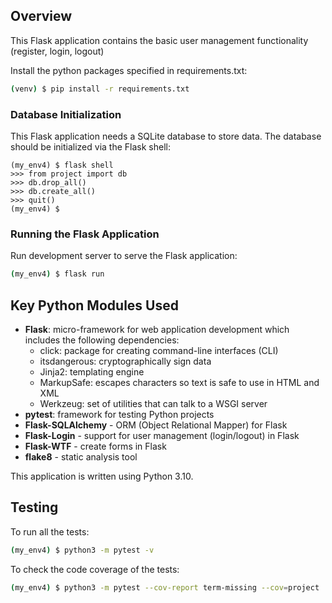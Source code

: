 ## Overview

This Flask application contains the basic user management functionality (register, login, logout)

Install the python packages specified in requirements.txt:

```sh
(venv) $ pip install -r requirements.txt
```

### Database Initialization

This Flask application needs a SQLite database to store data. The database should be initialized via the Flask shell:

```
(my_env4) $ flask shell
>>> from project import db
>>> db.drop_all()
>>> db.create_all()
>>> quit()
(my_env4) $
```

### Running the Flask Application

Run development server to serve the Flask application:

```sh
(my_env4) $ flask run
```

## Key Python Modules Used

- **Flask**: micro-framework for web application development which includes the following dependencies:
  - click: package for creating command-line interfaces (CLI)
  - itsdangerous: cryptographically sign data
  - Jinja2: templating engine
  - MarkupSafe: escapes characters so text is safe to use in HTML and XML
  - Werkzeug: set of utilities that can talk to a WSGI server
- **pytest**: framework for testing Python projects
- **Flask-SQLAlchemy** - ORM (Object Relational Mapper) for Flask
- **Flask-Login** - support for user management (login/logout) in Flask
- **Flask-WTF** - create forms in Flask
- **flake8** - static analysis tool

This application is written using Python 3.10.

## Testing

To run all the tests:

```sh
(my_env4) $ python3 -m pytest -v
```

To check the code coverage of the tests:

```sh
(my_env4) $ python3 -m pytest --cov-report term-missing --cov=project
```
